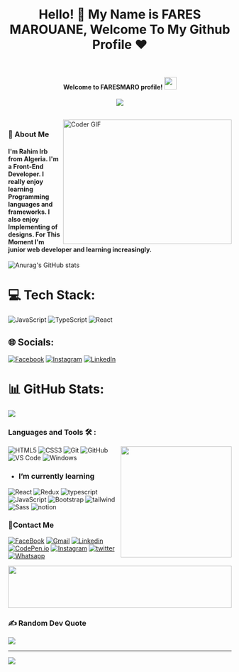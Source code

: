 <h1 align="center">Hello! 👋 <!-- <img src="https://raw.githubusercontent.com/MartinHeinz/MartinHeinz/master/wave.gif" width="25px"> --> My Name is FARES MAROUANE, Welcome To My Github Profile ♥</h1>

<br>

<h4 align="center">
  Welcome to FARESMARO profile!
  <img src="https://media.giphy.com/media/hvRJCLFzcasrR4ia7z/giphy.gif" width="28">
</h4>


<p align="center">
  <a href="https://github.com/DenverCoder1/readme-typing-svg"><img src="https://readme-typing-svg.herokuapp.com/?lines=Front-end%20web%20developer;Always%20learning%20new%20things&font=Fira%20Code&center=true&width=440&height=45&color=f75c7e&vCenter=true&size=22"></a>
</p> 


<br/>

<img align="right" src="https://media.giphy.com/media/SWoSkN6DxTszqIKEqv/giphy.gif" alt="Coder GIF" width="380" height="280">

<h3>🚀 About Me</h3> 
<h4> I'm Rahim lrb from Algeria. I'm a Front-End Developer. I really enjoy learning Programming languages and frameworks.  I also enjoy Implementing of designs. For This Moment I'm junior web developer and learning increasingly. </h4>




![Anurag's GitHub stats](https://github-readme-stats.vercel.app/api?username=Rahim-lrb&show_icons=true&theme=radical)


# 💻 Tech Stack:
![JavaScript](https://img.shields.io/badge/javascript-%23323330.svg?style=for-the-badge&logo=javascript&logoColor=%23F7DF1E) ![TypeScript](https://img.shields.io/badge/typescript-%23007ACC.svg?style=for-the-badge&logo=typescript&logoColor=white) ![React](https://img.shields.io/badge/react-%2320232a.svg?style=for-the-badge&logo=react&logoColor=%2361DAFB)


## 🌐 Socials:
[![Facebook](https://img.shields.io/badge/Facebook-%231877F2.svg?logo=Facebook&logoColor=white)](https://facebook.com/rahim) [![Instagram](https://img.shields.io/badge/Instagram-%23E4405F.svg?logo=Instagram&logoColor=white)](https://instagram.com/rahim) [![LinkedIn](https://img.shields.io/badge/LinkedIn-%230077B5.svg?logo=linkedin&logoColor=white)](https://linkedin.com/in/ragim) 

# 📊 GitHub Stats:
![](https://github-readme-stats.vercel.app/api/top-langs/?username=Rahim-lrb&theme=dark&hide_border=false&include_all_commits=true&count_private=true&layout=compact)



<!-- Proudly created with GPRM ( https://gprm.itsvg.in ) -->





### Languages and Tools 🛠 : 
<img width="250" align="right" src="https://c.tenor.com/_DOBjnGspYAAAAAM/code-coding.gif">

![HTML5](https://img.shields.io/badge/-HTML5-%23E44D27?style=flat-square&logo=html5&logoColor=ffffff)
![CSS3](https://img.shields.io/badge/-CSS3-%231572B6?style=flat-square&logo=css3)
![Git](https://img.shields.io/badge/-Git-%23F05032?style=flat-square&logo=git&logoColor=%23ffffff)
![GitHub](https://img.shields.io/badge/-GitHub-181717?style=flat-square&logo=github)
![VS Code](http://img.shields.io/badge/-VS%20Code-007ACC?style=flat-square&logo=visual-studio-code&logoColor=ffffff)
![Windows](http://img.shields.io/badge/-Windows-0078D6?style=flat-square&logo=windows&logoColor=ffffff)



- ### I’m currently learning 
![React](https://img.shields.io/badge/-React-%23282C34?style=flat-square&logo=react)
![Redux](https://img.shields.io/badge/-redux-7348b6?style=flat-square&logo=redux&logoColor=ffffff)
![typescript](https://img.shields.io/badge/-typescript-2e72bc?style=flat-square&logo=typescript&logoColor=ffffff)
![JavaScript](https://img.shields.io/badge/-JavaScript-black?style=flat-square&logo=javascript)
![Bootstrap](https://img.shields.io/badge/-Bootstrap-563D7C?style=flat-square&logo=Bootstrap)
![tailwind](https://img.shields.io/badge/-tailwindcss-15b4c1?style=flat-square&logo=tailwindcss&logoColor=ffffff)
![Sass](https://img.shields.io/badge/-Sass-%23CC6699?style=flat-square&logo=sass&logoColor=ffffff)
![notion](https://img.shields.io/badge/-notion-fff?style=flat-square&logo=notion&logoColor=000)



 ### 🔗Contact Me
[![FaceBook](https://img.shields.io/badge/Facebook-1877F2?style=for-the-badge&logo=facebook&logoColor=white)](https://www.facebook.com/Omar.ElShiref.programmer/)
[![Gmail](https://img.shields.io/badge/Gmail-D14836?style=for-the-badge&logo=gmail&logoColor=white&link=mailto:omarabdou2002@gmail.com)](mailto:omarabdou2002@gmail.com)
[![Linkedin](https://img.shields.io/badge/LinkedIn-0077B5?style=for-the-badge&logo=linkedin&logoColor=white)](https://www.linkedin.com/in/omar-el-shiref-00b04b257/)
[![CodePen.io](https://img.shields.io/badge/Codepen-000000?style=for-the-badge&logo=codepen&logoColor=white)](https://codepen.io/omar-el-shiref)
[![Instagram](https://img.shields.io/badge/Instagram-E4405F?style=for-the-badge&logo=instagram&logoColor=white)](https://www.instagram.com/omar_elshiref_programmer/)
[![twitter](https://img.shields.io/badge/Twitter-1DA1F2?style=for-the-badge&logo=twitter&logoColor=white)](https://twitter.com/OmarElshirefpro)
[![Whatsapp](https://img.shields.io/badge/-Whatsapp-075e54?style=for-the-badge&logo=Whatsapp&logoColor=white)](https://www.whatsapp.com/)

<!-- ### 🔗Contact Me
[![FaceBook](https://img.shields.io/badge/FaceBook-385490?style=for-the-badge&logo=FaceBook&logoColor=white)](https://www.facebook.com/Omar.ElShiref.programmer/)
[![Gmail](https://img.shields.io/badge/-Gmail-c14438?style=flat-square&logo=Gmail&logoColor=white&link=mailto:omarabdou2002@gmail.com)](mailto:omarabdou2002@gmail.com)
[![Linkedin Badge](https://img.shields.io/badge/-LinkedIn-blue?style=flat-square&logo=Linkedin&logoColor=white&link=https://www.linkedin.com/in/omar-el-shiref-00b04b257/)](https://www.linkedin.com/in/omar-el-shiref-00b04b257/)
[![CodePen.io](https://img.shields.io/badge/CodePen.io-000?style=for-the-badge&logo=CodePen&logoColor=white&target=_blank)](https://codepen.io)
<a href="https://www.instagram.com/omar_elshiref_programmer/" alt="Instagram"><img src="https://img.shields.io/badge/-Instagram-E4405F?style=flat-square&logo=instagram&logoColor=white" /></a>
<a href="https://twitter.com/OmarElshirefpro" target="_blank"><img src="https://img.shields.io/badge/-Twitter-1ca0f1?style=flat-square&labelColor=1ca0f1&logo=twitter&logoColor=white" alt="Twitter"></a>
[![Whatsapp](https://img.shields.io/badge/-Whatsapp-075e54?style=for-the-badge&logo=Whatsapp&logoColor=white)](https://api.whatsapp.com/) -->


<!-- ### 🔗 Links
[![CodePen.io](https://img.shields.io/badge/CodePen.io-000?style=for-the-badge&logo=CodePen&logoColor=white&target=_blank)](https://codepen.io)
[![FaceBook](https://img.shields.io/badge/FaceBook-385490?style=for-the-badge&logo=FaceBook&logoColor=white)](https://www.facebook.com/Omar.ElShiref.programmer/)
[![linkedin](https://img.shields.io/badge/linkedin-0a66c2?style=for-the-badge&logo=linkedin&logoColor=white)](https://www.linkedin.com/in/omar-el-shiref-00b04b257/)
[![twitter](https://img.shields.io/badge/twitter-1DA1F2?style=for-the-badge&logo=twitter&logoColor=white)](https://twitter.com/OmarElshirefpro)
[![Instagram](https://img.shields.io/badge/-Instagram-C13584?style=for-the-badge&logo=Instagram&logoColor=white)](https://www.instagram.com/omar_elshiref_programmer/)
[![Whatsapp](https://img.shields.io/badge/-Whatsapp-075e54?style=for-the-badge&logo=Whatsapp&logoColor=white)](https://api.whatsapp.com/)
<a href="mailto:omarabdou2002@gmail.com"><img  src="https://img.shields.io/badge/Gmail-D14836?style=for-the-badge&logo=gmail&logoColor=white"></a> -->

 <img src="https://github.com/Govindv7555/Govindv7555/blob/main/49e76e0596857673c5c80c85b84394c1.gif" width=100% height=95px>

<!-- ### Stats

[![Top Langs](https://github-readme-stats.vercel.app/api/top-langs/?username=AmrSayed74&layout=compact)](https://github.com/anuraghazra/github-readme-stats)

---

<br/>
-->

### ✍️ Random Dev Quote
![](https://quotes-github-readme.vercel.app/api?type=horizontal&theme=radical)

---
[![](https://visitcount.itsvg.in/api?id=Rahim-lrb&icon=0&color=0)](https://visitcount.itsvg.in)
